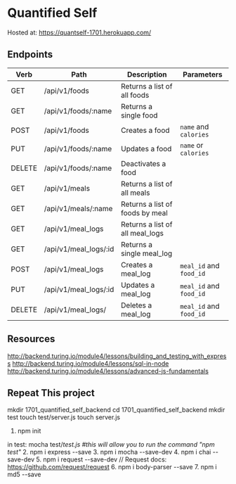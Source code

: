 # Quantified Self  

Hosted at: https://quantself-1701.herokuapp.com/

<!-- ## Setup -->

<!-- ## About This Project -->
## Endpoints

| Verb | Path  | Description  | Parameters |
|---|---|---|---|
|GET   | /api/v1/foods          | Returns a list of all foods   |   |
|GET   | /api/v1/foods/:name    | Returns a single food |   |
|POST   | /api/v1/foods         | Creates a food  |  `name` and `calories` |
|PUT   | /api/v1/foods/:name    | Updates a food  | `name` or `calories`  |
|DELETE   | /api/v1/foods/:name |  Deactivates a food |   |
|GET   | /api/v1/meals          | Returns a list of all meals  |   |
|GET   | /api/v1/meals/:name    | Returns a list of foods by meal |   |
|GET   | /api/v1/meal_logs      | Returns a list of all meal_logs  |   |
|GET   | /api/v1/meal_logs/:id   |  Returns a single meal_log |   |
|POST   | /api/v1/meal_logs     | Creates a meal_log | `meal_id` and `food_id`  |
|PUT   | /api/v1/meal_logs/:id   |  Updates a meal_log | `meal_id` and `food_id`  |
|DELETE   | /api/v1/meal_logs/  | Deletes a meal_log | `meal_id` and `food_id`  |


## Resources
  http://backend.turing.io/module4/lessons/building_and_testing_with_express
  http://backend.turing.io/module4/lessons/sql-in-node
  http://backend.turing.io/module4/lessons/advanced-js-fundamentals

## Repeat This project

mkdir 1701_quantified_self_backend
cd 1701_quantified_self_backend
mkdir test
touch test/server.js
touch server.js

1. npm init
<!-- in main: server.js -->
in test: mocha test/*test.js  #this will allow you to run the command "npm test"*
2. npm i express --save
3. npm i mocha --save-dev
4. npm i chai --save-dev
5. npm i request --save-dev  // Request docs: https://github.com/request/request
6. npm i body-parser --save
7. npm i md5 --save
